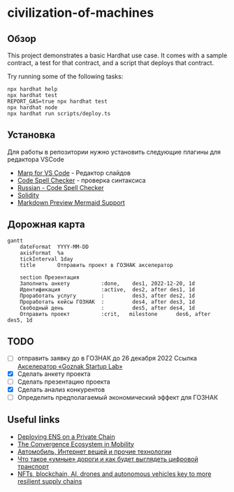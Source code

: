 # civilization-of-machines

## Обзор

This project demonstrates a basic Hardhat use case. It comes with a sample contract, a test for that contract, and a script that deploys that contract.

Try running some of the following tasks:

```shell
npx hardhat help
npx hardhat test
REPORT_GAS=true npx hardhat test
npx hardhat node
npx hardhat run scripts/deploy.ts
```

## Установка

Для работы в репозитории нужно установить следующие плагины для редактора VSCode

- [Marp for VS Code](https://marketplace.visualstudio.com/items?itemName=marp-team.marp-vscode) - Редактор слайдов
- [Code Spell Checker](https://marketplace.visualstudio.com/items?itemName=streetsidesoftware.code-spell-checker) - проверка синтаксиса
- [Russian - Code Spell Checker](https://marketplace.visualstudio.com/items?itemName=streetsidesoftware.code-spell-checker-russian)
- [Solidity](https://marketplace.visualstudio.com/items?itemName=NomicFoundation.hardhat-solidity)
- [Markdown Preview Mermaid Support](https://marketplace.visualstudio.com/items?itemName=bierner.markdown-mermaid)

## Дорожная карта

```mermaid
gantt
    dateFormat  YYYY-MM-DD
    axisFormat  %a
    tickInterval 1day
    title       Отправить проект в ГОЗНАК акселератор

    section Презентация
    Заполнить анкету          :done,    des1, 2022-12-20, 1d
    Идентификация             :active,  des2, after des1, 1d
    Проработать услугу        :         des3, after des2, 1d
    Проработать кейсы ГОЗНАК  :         des4, after des3, 1d
    Свободный день            :         des5, after des4, 1d
    Отправить проект          :crit,   milestone      des6, after des5, 1d
```

## TODO

- [ ] отправить заявку до в ГОЗНАК до 26 декабря 2022
      Ссылка [Акселератор «Goznak Startup Lab»](https://accelerator.goznak.ru/)
- [x] Сделать анкету проекта
- [ ] Сделать презентацию проекта
- [x] Сделать анализ конкурентов
- [ ] Определить предполагаемый экономический эффект для ГОЗНАК

## Useful links

- [Deploying ENS on a Private Chain](https://docs.ens.domains/deploying-ens-on-a-private-chain)
- [The Convergence Ecosystem in Mobility](https://outlierventures.io/wp-content/uploads/2019/05/ov0382convergenceinmobilitys1-180911161035.pdf)
- [Автомобиль, Интернет вещей и прочие технологии](https://habr.com/ru/company/unet/blog/371207/)
- [Что такое «умные» дороги и как будет выглядеть цифровой транспорт](https://trends.rbc.ru/trends/industry/5ef0c7849a7947bad518dfb5)
- [NFTs, blockchain, AI, drones and autonomous vehicles key to more resilient supply chains](https://www.rmit.edu.au/news/all-news/2022/may/digital-cbd-report-3)
